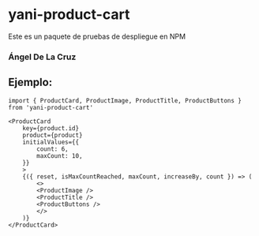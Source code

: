 # yani-product-cart

Este es un paquete de pruebas de despliegue en NPM


### Ángel De La Cruz


## Ejemplo:

```
import { ProductCard, ProductImage, ProductTitle, ProductButtons } from 'yani-product-cart'
```

```
<ProductCard
    key={product.id}
    product={product}
    initialValues={{
        count: 6,
        maxCount: 10,
    }}
    >
    {({ reset, isMaxCountReached, maxCount, increaseBy, count }) => (
        <>
        <ProductImage />
        <ProductTitle />
        <ProductButtons />
        </>
    )}
</ProductCard>
```
